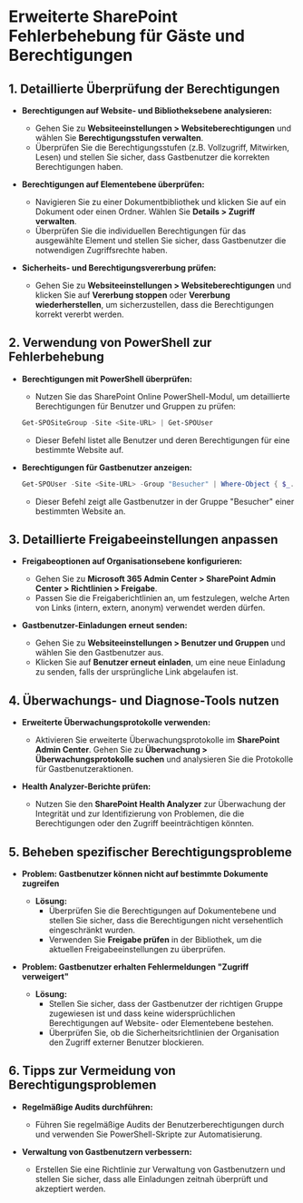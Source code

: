 # Erweiterte SharePoint Fehlerbehebung für Gäste und Berechtigungen



## 1. Detaillierte Überprüfung der Berechtigungen

- **Berechtigungen auf Website- und Bibliotheksebene analysieren:**
  - Gehen Sie zu **Websiteeinstellungen > Websiteberechtigungen** und wählen Sie **Berechtigungsstufen verwalten**.
  - Überprüfen Sie die Berechtigungsstufen (z.B. Vollzugriff, Mitwirken, Lesen) und stellen Sie sicher, dass Gastbenutzer die korrekten Berechtigungen haben.

- **Berechtigungen auf Elementebene überprüfen:**
  - Navigieren Sie zu einer Dokumentbibliothek und klicken Sie auf ein Dokument oder einen Ordner. Wählen Sie **Details > Zugriff verwalten**.
  - Überprüfen Sie die individuellen Berechtigungen für das ausgewählte Element und stellen Sie sicher, dass Gastbenutzer die notwendigen Zugriffsrechte haben.

- **Sicherheits- und Berechtigungsvererbung prüfen:**
  - Gehen Sie zu **Websiteeinstellungen > Websiteberechtigungen** und klicken Sie auf **Vererbung stoppen** oder **Vererbung wiederherstellen**, um sicherzustellen, dass die Berechtigungen korrekt vererbt werden.

## 2. Verwendung von PowerShell zur Fehlerbehebung

- **Berechtigungen mit PowerShell überprüfen:**
  - Nutzen Sie das SharePoint Online PowerShell-Modul, um detaillierte Berechtigungen für Benutzer und Gruppen zu prüfen:
  ```powershell
  Get-SPOSiteGroup -Site <Site-URL> | Get-SPOUser
  ```
  - Dieser Befehl listet alle Benutzer und deren Berechtigungen für eine bestimmte Website auf.

- **Berechtigungen für Gastbenutzer anzeigen:**
  ```powershell
  Get-SPOUser -Site <Site-URL> -Group "Besucher" | Where-Object { $_.LoginName -like "*#ext#*" }
  ```
  - Dieser Befehl zeigt alle Gastbenutzer in der Gruppe "Besucher" einer bestimmten Website an.

## 3. Detaillierte Freigabeeinstellungen anpassen

- **Freigabeoptionen auf Organisationsebene konfigurieren:**
  - Gehen Sie zu **Microsoft 365 Admin Center > SharePoint Admin Center > Richtlinien > Freigabe**.
  - Passen Sie die Freigaberichtlinien an, um festzulegen, welche Arten von Links (intern, extern, anonym) verwendet werden dürfen.

- **Gastbenutzer-Einladungen erneut senden:**
  - Gehen Sie zu **Websiteeinstellungen > Benutzer und Gruppen** und wählen Sie den Gastbenutzer aus.
  - Klicken Sie auf **Benutzer erneut einladen**, um eine neue Einladung zu senden, falls der ursprüngliche Link abgelaufen ist.

## 4. Überwachungs- und Diagnose-Tools nutzen

- **Erweiterte Überwachungsprotokolle verwenden:**
  - Aktivieren Sie erweiterte Überwachungsprotokolle im **SharePoint Admin Center**. Gehen Sie zu **Überwachung > Überwachungsprotokolle suchen** und analysieren Sie die Protokolle für Gastbenutzeraktionen.

- **Health Analyzer-Berichte prüfen:**
  - Nutzen Sie den **SharePoint Health Analyzer** zur Überwachung der Integrität und zur Identifizierung von Problemen, die die Berechtigungen oder den Zugriff beeinträchtigen könnten.

## 5. Beheben spezifischer Berechtigungsprobleme

- **Problem: Gastbenutzer können nicht auf bestimmte Dokumente zugreifen**
  - **Lösung:**
    - Überprüfen Sie die Berechtigungen auf Dokumentebene und stellen Sie sicher, dass die Berechtigungen nicht versehentlich eingeschränkt wurden.
    - Verwenden Sie **Freigabe prüfen** in der Bibliothek, um die aktuellen Freigabeeinstellungen zu überprüfen.

- **Problem: Gastbenutzer erhalten Fehlermeldungen "Zugriff verweigert"**
  - **Lösung:**
    - Stellen Sie sicher, dass der Gastbenutzer der richtigen Gruppe zugewiesen ist und dass keine widersprüchlichen Berechtigungen auf Website- oder Elementebene bestehen.
    - Überprüfen Sie, ob die Sicherheitsrichtlinien der Organisation den Zugriff externer Benutzer blockieren.

## 6. Tipps zur Vermeidung von Berechtigungsproblemen

- **Regelmäßige Audits durchführen:**
  - Führen Sie regelmäßige Audits der Benutzerberechtigungen durch und verwenden Sie PowerShell-Skripte zur Automatisierung.

- **Verwaltung von Gastbenutzern verbessern:**
  - Erstellen Sie eine Richtlinie zur Verwaltung von Gastbenutzern und stellen Sie sicher, dass alle Einladungen zeitnah überprüft und akzeptiert werden.
